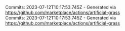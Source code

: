 Commits: 2023-07-12T10:17:53.745Z - Generated via https://github.com/marketplace/actions/artificial-grass
<br>
Commits: 2023-07-12T10:17:53.745Z - Generated via https://github.com/marketplace/actions/artificial-grass
<br>
